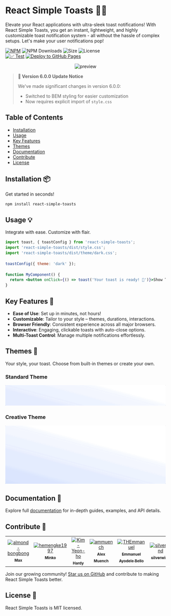 # React Simple Toasts 🍞🚀

Elevate your React applications with ultra-sleek toast notifications! With React Simple Toasts, you get an instant, lightweight, and highly customizable toast notification system - all without the hassle of complex setups. Let's make your user notifications pop!

[![NPM](https://img.shields.io/npm/v/react-simple-toasts.svg)](https://www.npmjs.com/package/react-simple-toasts)
![NPM Downloads](https://img.shields.io/npm/dw/react-simple-toasts.svg)
![Size](https://img.shields.io/bundlephobia/min/react-simple-toasts)
![License](https://img.shields.io/npm/l/react-simple-toasts)
<br/>
[![✅ Test](https://github.com/almond-bongbong/react-simple-toasts/actions/workflows/00_test.yml/badge.svg)](https://github.com/almond-bongbong/react-simple-toasts/actions/workflows/00_test.yml)
[![Deploy to GitHub Pages](https://github.com/almond-bongbong/react-simple-toasts/actions/workflows/01_deploy_to_github_pages.yml/badge.svg)](https://github.com/almond-bongbong/react-simple-toasts/actions/workflows/01_deploy_to_github_pages.yml)

<p align="center">
  <img src="https://raw.githubusercontent.com/almond-bongbong/react-simple-toasts/master/docs/preview.gif" alt="preview" />
</p>

> **🚀 Version 6.0.0 Update Notice**
>
> We've made significant changes in version 6.0.0:
>
> - Switched to BEM styling for easier customization
> - Now requires explicit import of `style.css`

## Table of Contents

- [Installation](#Installation)
- [Usage](#Usage)
- [Key Features](#Key-Features)
- [Themes](#Themes)
- [Documentation](#Documentation)
- [Contribute](#Contribute)
- [License](#License)

<a name="Installation"></a>

## Installation 📦

Get started in seconds!

```bash
npm install react-simple-toasts
```

<a name="Usage"></a>

## Usage 💡

Integrate with ease. Customize with flair.

```jsx
import toast, { toastConfig } from 'react-simple-toasts';
import 'react-simple-toasts/dist/style.css';
import 'react-simple-toasts/dist/theme/dark.css';

toastConfig({ theme: 'dark' });

function MyComponent() {
  return <button onClick={() => toast('Your toast is ready! 🍞')}>Show Toast</button>;
}
```

<a name="Key-Features"></a>

## Key Features 🌟

- **Ease of Use**: Set up in minutes, not hours!
- **Customizable**: Tailor to your style – themes, durations, interactions.
- **Browser Friendly**: Consistent experience across all major browsers.
- **Interactive**: Engaging, clickable toasts with auto-close options.
- **Multi-Toast Control**: Manage multiple notifications effortlessly.

<a name="Themes"></a>

## Themes 🎨

Your style, your toast. Choose from built-in themes or create your own.

### Standard Theme

<p align="center">
  <img src="https://raw.githubusercontent.com/almond-bongbong/react-simple-toasts/master/docs/theme_standard.gif" alt="standard theme showcase" />
</p>

### Creative Theme

<p align="center">
  <img src="https://raw.githubusercontent.com/almond-bongbong/react-simple-toasts/master/docs/theme_creative.gif" alt="creative theme showcase" />
</p>

<a name="Documentation"></a>

## Documentation 📘

Explore full [documentation](https://almond-bongbong.github.io/react-simple-toasts/) for in-depth guides, examples, and API details.

<a name="Contribute"></a>

## Contribute 🤝

<!-- readme: collaborators,contributors -start -->
<table>
	<tbody>
		<tr>
            <td align="center">
                <a href="https://github.com/almond-bongbong">
                    <img src="https://avatars.githubusercontent.com/u/42146674?v=4" width="100;" alt="almond-bongbong"/>
                    <br />
                    <sub><b>Max</b></sub>
                </a>
            </td>
            <td align="center">
                <a href="https://github.com/hemengke1997">
                    <img src="https://avatars.githubusercontent.com/u/49073282?v=4" width="100;" alt="hemengke1997"/>
                    <br />
                    <sub><b>Minko</b></sub>
                </a>
            </td>
            <td align="center">
                <a href="https://github.com/Kim-Yeon-ho">
                    <img src="https://avatars.githubusercontent.com/u/81131715?v=4" width="100;" alt="Kim-Yeon-ho"/>
                    <br />
                    <sub><b>Hardy</b></sub>
                </a>
            </td>
            <td align="center">
                <a href="https://github.com/ammuench">
                    <img src="https://avatars.githubusercontent.com/u/2099658?v=4" width="100;" alt="ammuench"/>
                    <br />
                    <sub><b>Alex Muench</b></sub>
                </a>
            </td>
            <td align="center">
                <a href="https://github.com/THEmmanuel">
                    <img src="https://avatars.githubusercontent.com/u/36299715?v=4" width="100;" alt="THEmmanuel"/>
                    <br />
                    <sub><b>Emmanuel Ayodele Bello</b></sub>
                </a>
            </td>
            <td align="center">
                <a href="https://github.com/silverwind">
                    <img src="https://avatars.githubusercontent.com/u/115237?v=4" width="100;" alt="silverwind"/>
                    <br />
                    <sub><b>silverwind</b></sub>
                </a>
            </td>
		</tr>
	<tbody>
</table>
<!-- readme: collaborators,contributors -end -->

Join our growing community! [Star us on GitHub](https://github.com/almond-bongbong/react-simple-toasts/stargazers) and contribute to making React Simple Toasts better.

<a name="License"></a>

## License 📜

React Simple Toasts is MIT licensed.
